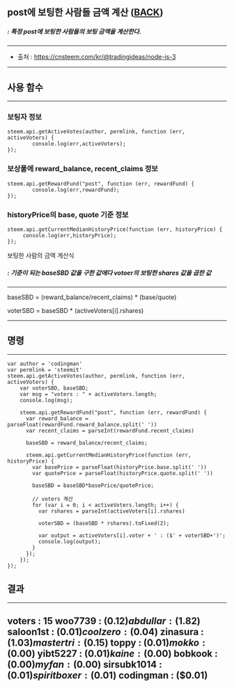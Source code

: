 ## post에 보팅한 사람들 금액 계산 ([BACK](README.md))
##### :  특정 post에 보팅한 사람들의 보팅 금액을 계산한다. 


-----
 - 출처 : https://cnsteem.com/kr/@tradingideas/node-js-3
-----

## 사용 함수
-----
### 보팅자 정보
```
steem.api.getActiveVotes(author, permlink, function (err, activeVoters) {
		console.log(err,activeVoters);
});
```
### 보상풀에 reward_balance, recent_claims 정보
```
steem.api.getRewardFund("post", function (err, rewardFund) {  
		console.log(err,rewardFund);
});
```
### historyPrice의 base, quote 기준 정보
```
steem.api.getCurrentMedianHistoryPrice(function (err, historyPrice) {
	 console.log(err,historyPrice);
});
```

보팅한 사람의 금액 계산식

##### : 기준이 되는 baseSBD 값을 구한 값에다 votoer의 보팅한 shares 값을 곱한 값
-----
baseSBD = (reward_balance/recent_claims) \* (base/quote) 

voterSBD = baseSBD \* (activeVoters[i].rshares)

-----

## 명령
-----
```
var author = 'codingman'
var permlink = 'steemit'
steem.api.getActiveVotes(author, permlink, function (err, activeVoters) {
    var voterSBD, baseSBD;
    var msg = "voters : " + activeVoters.length;    
    console.log(msg);
    
    steem.api.getRewardFund("post", function (err, rewardFund) { 
      var reward_balance = parseFloat(rewardFund.reward_balance.split(' ')) 
      var recent_claims = parseInt(rewardFund.recent_claims) 
      
      baseSBD = reward_balance/recent_claims;
      
      steem.api.getCurrentMedianHistoryPrice(function (err, historyPrice) {
        var basePrice = parseFloat(historyPrice.base.split(' ')) 
        var quotePrice = parseFloat(historyPrice.quote.split(' ')) 
        
        baseSBD = baseSBD*basePrice/quotePrice;
      
        // voters 계산
        for (var i = 0; i < activeVoters.length; i++) {   
          var rshares = parseInt(activeVoters[i].rshares) 
        
          voterSBD = (baseSBD * rshares).toFixed(2);  
         
          var output = activeVoters[i].voter + ' : ($' + voterSBD+')';
          console.log(output);
        }
      });     
    });    
});
```
## 결과
-----
voters : 15
woo7739 : ($0.12)
abdullar : ($1.82)
saloon1st : ($0.01)
coolzero : ($0.04)
zinasura : ($1.03)
mastertri : ($0.15)
toppy : ($0.01)
mokko : ($0.00)
yibt5227 : ($0.01)
kaine : ($0.00)
bobkook : ($0.00)
myfan : ($0.00)
sirsubk1014 : ($0.01)
spiritboxer : ($0.01)
codingman : ($0.01)
-----
